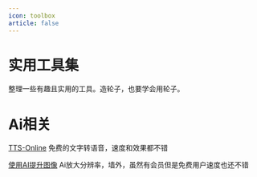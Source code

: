 ```yaml
---
icon: toolbox
article: false
---
```


# 实用工具集

整理一些有趣且实用的工具。造轮子，也要学会用轮子。

# Ai相关

[TTS-Online](https://www.ttson.cn/) 免费的文字转语音，速度和效果都不错

[使用AI提升图像](https://www.img2go.com/zh/upscale-image) Ai放大分辨率，墙外，虽然有会员但是免费用户速度也还不错

